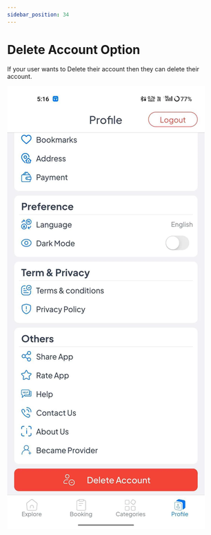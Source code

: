 ```yaml
---
sidebar_position: 34
---
```

# Delete Account Option

If your user wants to Delete their account then they can delete their account.

![Delete Account](../../static/img/adminPanel/app_delete_account.webp) 